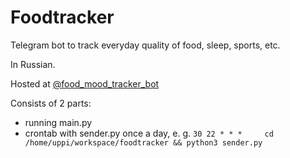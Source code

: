 # Foodtracker

Telegram bot to track everyday quality of food, sleep, sports, etc.

In Russian.

Hosted at [@food_mood_tracker_bot](http://t.me/food_mood_tracker_bot)

Consists of 2 parts:
- running main.py
- crontab with sender.py once a day, e. g. `30 22 * * *     cd /home/uppi/workspace/foodtracker && python3 sender.py`
